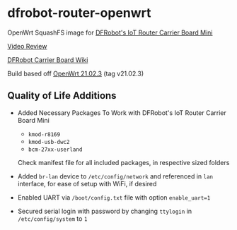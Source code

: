 # dfrobot-router-openwrt
OpenWrt SquashFS image for [DFRobot's IoT Router Carrier Board Mini](https://www.dfrobot.com/product-2242.html)

[Video Review](https://youtu.be/cRMeQXKL8Zk)

[DFRobot Carrier Board Wiki](https://wiki.dfrobot.com/Compute_Module_4_IoT_Router_Board_Mini_SKU_DFR0767)

Build based off [OpenWrt 21.02.3](https://github.com/openwrt/openwrt/tree/v21.02.3) (tag v21.02.3)

## Quality of Life Additions

- Added Necessary Packages To Work with DFRobot's IoT Router Carrier Board Mini
  - `kmod-r8169`
  - `kmod-usb-dwc2`
  - `bcm-27xx-userland`
  
  Check manifest file for all included packages, in respective sized folders
  
- Added `br-lan` device to  `/etc/config/network` and referenced in `lan` interface, for ease of setup with WiFi, if desired
- Enabled UART via `/boot/config.txt` file with option `enable_uart=1`
- Secured serial login with password by changing `ttylogin` in `/etc/config/system` to `1`
